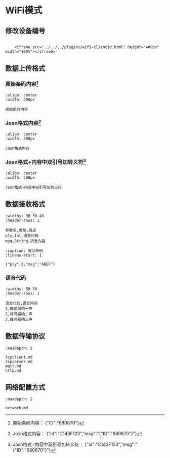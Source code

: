 # WiFi模式

## 修改设备编号

```{raw} html

    <iframe src="../../../plugins/wifi-clientId.html" height="400px" width="100%"></iframe>

```
## 数据上传格式
### 原始条码内容[^1]
[^1]: 原始条码内容： {"ID":"680870"}

```{figure} media/25WFCOMMPM23S0.png
:align: center
:width: 300px

原始条码内容
```
### Josn格式内容[^2]
[^2]: Josn格式内容： {"id":"C143F123","msg":"{"ID":"680870"}"}


```{figure} media/25WFCOMMPM23S1.png
:align: center
:width: 300px

Josn格式内容
```
### Josn格式+内容中双引号加转义符[^3]
[^3]: Josn格式+内容中双引号加转义符： {"id":"C143F123","msg":"{\"ID\":\"680870\"}"}


```{figure} media/25WFCOMMPM23S2.png
:align: center
:width: 300px

Josn格式+内容中双引号加转义符
```

## 数据接收格式

```{csv-table}
:widths: 30 30 40
:header-rows: 1

参数名,类型,描述
ply,Int,语音代码
msg,String,消息内容
```

```{code-block} json
:caption: 返回示例
:lineno-start: 1

{"ply":2,"msg":"ABEF"}
```

### 语音代码

```{csv-table}
:widths: 50 50
:header-rows: 1

语音代码,语音内容
1,蜂鸣器响一声
2,蜂鸣器响二声
3,蜂鸣器响三声
```



## 数据传输协议
```{toctree}
:maxdepth: 2

tcpclient.md
tcpserver.md
mqtt.md
http.md
```
## 网络配置方式
```{toctree}
:maxdepth: 2

network.md
```
